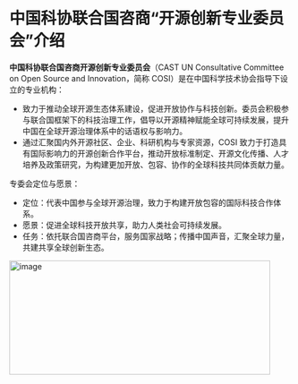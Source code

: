 # 中国科协联合国咨商“开源创新专业委员会”介绍

**中国科协联合国咨商开源创新专业委员会**（CAST UN Consultative Committee on Open Source and Innovation，简称 COSI）是在中国科学技术协会指导下设立的专业机构：

- 致力于推动全球开源生态体系建设，促进开放协作与科技创新。委员会积极参与联合国框架下的科技治理工作，倡导以开源精神赋能全球可持续发展，提升中国在全球开源治理体系中的话语权与影响力。
- 通过汇聚国内外开源社区、企业、科研机构与专家资源，COSI 致力于打造具有国际影响力的开源创新合作平台，推动开放标准制定、开源文化传播、人才培养及政策研究，为构建更加开放、包容、协作的全球科技共同体贡献力量。

专委会定位与愿景：
- 定位：代表中国参与全球开源治理，致力于构建开放包容的国际科技合作体系。
- 愿景：促进全球科技开放共享，助力人类社会可持续发展。
- 任务：依托联合国咨商平台，服务国家战略；传播中国声音，汇聚全球力量，共建共享全球创新生态。

<img width="466" height="204" alt="image" src="https://github.com/user-attachments/assets/c0c8ebfa-2753-4d82-ac07-1e4e3a48634a" />
